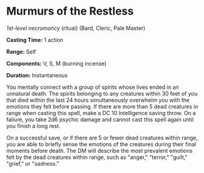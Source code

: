 # Murmurs of the Restless
*1st-level necromancy* (ritual) (Bard, Cleric, Pale Master)

**Casting Time:** 1 action

**Range:** Self

**Components:** V, S, M (burning incense)

**Duration:** Instantaneous

You mentally connect with a group of spirits whose lives ended in an unnatural death. The spirits belonging to any creatures within 30 feet of you that died within the last 24 hours simultaneously overwhelm you with the emotions they felt before passing. If there are more than 5 dead creatures in range when casting this spell, make a DC 10 Intelligence saving throw. On a failure, you take 2d6 psychic damage and cannot cast this spell again until you finish a long rest.

On a successful save, or if there are 5 or fewer dead creatures within range, you are able to briefly sense the emotions of the creatures during their final moments before death. The DM will describe the most prevalent emotions felt by the dead creatures within range, such as "anger," "terror," "guilt," "grief," or "sadness."
